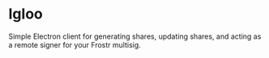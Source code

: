 # Igloo
Simple Electron client for generating shares, updating shares, and acting as a remote signer for your Frostr multisig.
